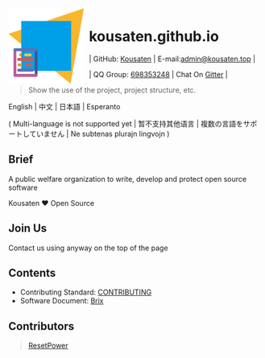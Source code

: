 <img width="150" height="150" align="left" style="float: left; margin: 0 10px 0 0;" alt="Kousaten Document Logo" src="KousatenDocs.png">

# kousaten.github.io

| GitHub: [Kousaten](https://github.com/Kousaten) |
E-mail:<admin@kousaten.top> |

| QQ Group: [698353248](http://xsdggw.cn/t/web/baidu/?%E7%9F%A5%E9%81%93%E7%BE%A4%E5%8F%B7%E6%80%8E%E4%B9%88%E5%8A%A0%E5%85%A5qq%E7%BE%A4) |
Chat On [Gitter](https://gitter.im/Kousaten-Dev/community?utm_source=badge&utm_medium=badge&utm_campaign=pr-badge) |

> Show the use of the project, project structure, etc.

English | 中文 | 日本語 | Esperanto

( Multi-language is not supported yet | 暂不支持其他语言 | 複数の言語をサポートしていません | Ne subtenas plurajn lingvojn )

## Brief

A public welfare organization to write, develop and protect open source software

Kousaten ❤️ Open Source

## Join Us

Contact us using anyway on the top of the page

## Contents

- Contributing Standard: [CONTRIBUTING](Contributing.md)
- Software Document: [Brix](Brix.md)

## Contributors

> [ResetPower](https://github.com/ResetPower)
